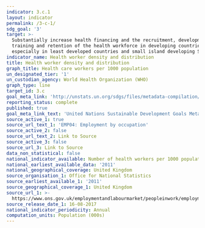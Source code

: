 ```yaml
---
indicator: 3.c.1
layout: indicator
permalink: /3-c-1/
sdg_goal: '3'
target: >-
  Substantially increase health financing and the recruitment, development,
  training and retention of the health workforce in developing countries,
  especially in least developed countries and small island developing States
indicator_name: Health worker density and distribution
title: Health worker density and distribution
graph_title: Health care workers per 1000 population
un_designated_tier: '1'
un_custodian_agency: World Health Organization (WHO)
graph_type: line
target_id: 3.c
goal_meta_link: 'http://unstats.un.org/sdgs/files/metadata-compilation/Metadata-Goal-3.pdf'
reporting_status: complete
published: true
goal_meta_link_text: 'United Nations Sustainable Development Goals Metadata: Goal 3'
source_active_1: true
source_url_text_1: 'EMP04: Employment by occupation'
source_active_2: false
source_url_text_2: Link to Source
source_active_3: false
source_url_3: Link to Source
data_non_statistical: false
national_indicator_available: Number of health workers per 1000 population
national_earliest_available_data: '2011'
national_geographical_coverage: United Kingdom
source_organisation_1: Office for National Statistics
source_earliest_available_1: '2011'
source_geographical_coverage_1: United Kingdom
source_url_1: >-
  https://www.ons.gov.uk/employmentandlabourmarket/peopleinwork/employmentandemployeetypes/datasets/employmentbyoccupationemp04
source_release_date_1: 16-08-2017
national_indicator_periodicity: Annual
computation_units: Population (000s)
---
```

